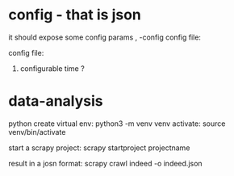 # config - that is json
it should expose some config params , 
-config config file:

config file:
1. configurable time ?

# data-analysis

python 
create virtual env: python3 -m venv venv
activate: source venv/bin/activate

start a scrapy project: scrapy startproject projectname

result in a josn format: scrapy crawl indeed -o indeed.json  